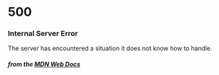 # 500 
### Internal Server Error

The server has encountered a situation it does not know how to handle.

#### *from the [MDN Web Docs](https://developer.mozilla.org/en-US/docs/Web/HTTP/Status)* 